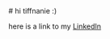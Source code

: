 <!DOCTYPE html>
<html>
<body>
# hi tiffnanie :) 

  here is a link to my  [LinkedIn](https://www.linkedin.com/in/noah-solomon-lopez-532127133?utm_source=share&utm_campaign=share_via&utm_content=profile&utm_medium=ios_app)
  

</body>
</html>
